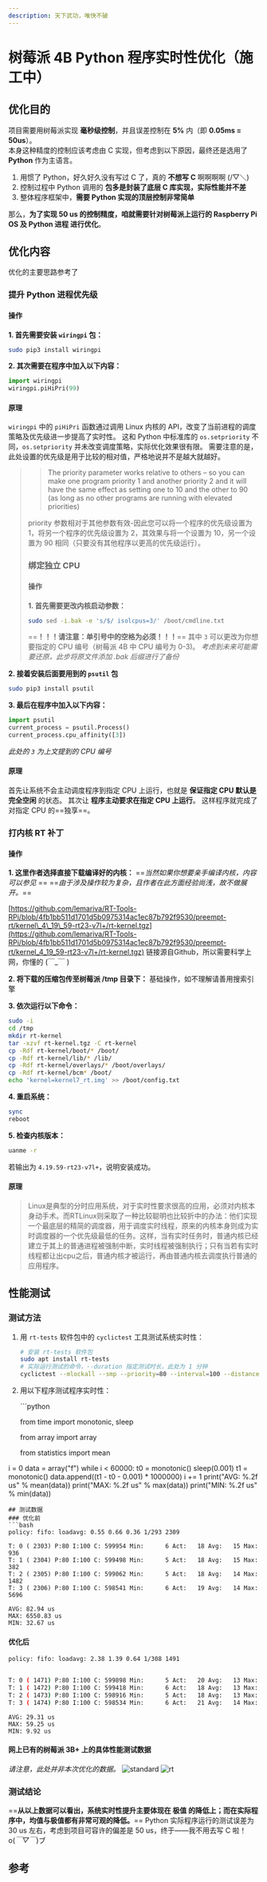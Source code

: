 ```yaml
---
description: 天下武功，唯快不破
---
```


# 树莓派 4B Python 程序实时性优化（施工中）

## 优化目的

项目需要用树莓派实现 **毫秒级控制**，并且误差控制在 **5%** 内（即 **0.05ms = 50us**）。   
本身这种精度的控制应该考虑由 C 实现，但考虑到以下原因，最终还是选用了 **Python** 作为主语言。 

1. 用惯了 Python，好久好久没有写过 C 了，真的 **不想写 C** 啊啊啊啊 \(/▽＼\) 
2. 控制过程中 Python 调用的 **包多是封装了底层 C 库实现，实际性能并不差**
3. 整体程序框架中，**需要 Python 实现的顶层控制非常简单**

那么，**为了实现 50 us 的控制精度，咱就需要针对树莓派上运行的 Raspberry Pi OS 及 Python 进程 进行优化**。

## 优化内容

优化的主要思路参考了  

### 提升 Python 进程优先级

#### 操作

**1. 首先需要安装 `wiringpi` 包：**

```bash
sudo pip3 install wiringpi
```

**2. 其次需要在程序中加入以下内容：**

```python
import wiringpi
wiringpi.piHiPri(99)
```

#### 原理

`wiringpi` 中的 `piHiPri` 函数通过调用 Linux 内核的 API，改变了当前进程的调度策略及优先级进一步提高了实时性。 这和 Python 中标准库的 `os.setpriority` 不同，`os.setpriority` 并未改变调度策略，实际优化效果很有限。 需要注意的是，此处设置的优先级是用于比较的相对值，严格地说并不是越大就越好。  

> > The priority parameter works relative to others – so you can make one program priority 1 and another priority 2 and it will have the same effect as setting one to 10 and the other to 90 \(as long as no other programs are running with elevated priorities\)
>
> priority 参数相对于其他参数有效-因此您可以将一个程序的优先级设置为 1，将另一个程序的优先级设置为 2，其效果与将一个设置为 10，另一个设置为 90 相同（只要没有其他程序以更高的优先级运行）。
>
> ### 绑定独立 CPU
>
> #### 操作
>
> **1. 首先需要更改内核启动参数：**
>
> ```bash
> sudo sed -i.bak -e 's/$/ isolcpus=3/' /boot/cmdline.txt
> ```
>
> ==**！！！请注意：单引号中的空格为必须！！！**== 其中 `3` 可以更改为你想要指定的 CPU 编号（树莓派 4B 中 CPU 编号为 0-3\)。 _考虑到未来可能需要还原，此步将原文件添加 .bak 后缀进行了备份_

**2. 接着安装后面要用到的 `psutil` 包**

```bash
sudo pip3 install psutil
```

**3. 最后在程序中加入以下内容：**

```python
import psutil
current_process = psutil.Process()
current_process.cpu_affinity([3])
```

_此处的 `3` 为上文提到的 CPU 编号_

#### 原理

首先让系统不会主动调度程序到指定 CPU 上运行，也就是 **保证指定 CPU 默认是完全空闲** 的状态。 其次让 **程序主动要求在指定 CPU 上运行**。 这样程序就完成了对指定 CPU 的==独享==。

### 打内核 RT 补丁

#### 操作

**1. 这里作者选择直接下载编译好的内核：** ==_当然如果你想要亲手编译内核，内容可以参见_    == ==_由于涉及操作较为复杂，且作者在此方面经验尚浅，故不做展开。_==

[https://github.com/lemariva/RT-Tools-RPi/blob/4fb1bb511d1701d5b0975314ac1ec87b792f9530/preempt-rt/kernel\_4\_19\_59-rt23-v7l+/rt-kernel.tgz](https://github.com/lemariva/RT-Tools-RPi/blob/4fb1bb511d1701d5b0975314ac1ec87b792f9530/preempt-rt/kernel_4_19_59-rt23-v7l+/rt-kernel.tgz) 链接源自Github，所以需要科学上网，你懂的 \(￣\_￣ \)

**2. 将下载的压缩包传至树莓派 /tmp 目录下：** 基础操作，如不理解请善用搜索引擎

**3. 依次运行以下命令：**

```bash
sudo -i
cd /tmp
mkdir rt-kernel
tar -xzvf rt-kernel.tgz -C rt-kernel
cp -Rdf rt-kernel/boot/* /boot/
cp -Rdf rt-kernel/lib/* /lib/
cp -Rdf rt-kernel/overlays/* /boot/overlays/
cp -Rdf rt-kernel/bcm* /boot/
echo 'kernel=kernel7_rt.img' >> /boot/config.txt
```

**4. 重启系统：**

```bash
sync
reboot
```

**5. 检查内核版本：**

```bash
uanme -r
```

若输出为 `4.19.59-rt23-v7l+`，说明安装成功。

#### 原理

> Linux是典型的分时应用系统，对于实时性要求很高的应用，必须对内核本身动手术。而RTLinux则采取了一种比较聪明也比较折中的办法：他们实现一个最底层的精简的调度器，用于调度实时线程，原来的内核本身则成为实时调度器的一个优先级最低的任务。这样，当有实时任务时，普通内核已经建立于其上的普通进程被强制中断，实时线程被强制执行；只有当若有实时线程都让出cpu之后，普通内核才被运行，再由普通内核去调度执行普通的应用程序。

## 性能测试

### 测试方法

1. 用 `rt-tests` 软件包中的 `cyclictest` 工具测试系统实时性：

   ```bash
   # 安装 rt-tests 软件包
   sudo apt install rt-tests
   # 实际运行测试的命令，--duration 指定测试时长，此处为 1 分钟
   cyclictest --mlockall --smp --priority=80 --interval=100 --distance=0 --duration=1m
   ```

2. 用以下程序测试程序实时性：

   \`\`\`python

   from time import monotonic, sleep

   from array import array

   from statistics import mean

i = 0 data = array\("f"\) while i &lt; 60000: t0 = monotonic\(\) sleep\(0.001\) t1 = monotonic\(\) data.append\(\(t1 - t0 - 0.001\) \* 1000000\) i += 1 print\("AVG: %.2f us" % mean\(data\)\) print\("MAX: %.2f us" % max\(data\)\) print\("MIN: %.2f us" % min\(data\)\)

```text
## 测试数据
### 优化前
```bash
policy: fifo: loadavg: 0.55 0.66 0.36 1/293 2309

T: 0 ( 2303) P:80 I:100 C: 599954 Min:      6 Act:   18 Avg:   15 Max:     936
T: 1 ( 2304) P:80 I:100 C: 599498 Min:      5 Act:   18 Avg:   15 Max:     382
T: 2 ( 2305) P:80 I:100 C: 599062 Min:      5 Act:   18 Avg:   14 Max:    1482
T: 3 ( 2306) P:80 I:100 C: 598541 Min:      6 Act:   19 Avg:   14 Max:    5696
```

```text
AVG: 82.94 us
MAX: 6550.83 us
MIN: 32.67 us
```

#### 优化后

```bash
policy: fifo: loadavg: 2.38 1.39 0.64 1/308 1491


T: 0 ( 1471) P:80 I:100 C: 599898 Min:      5 Act:   20 Avg:   13 Max:      95
T: 1 ( 1472) P:80 I:100 C: 599418 Min:      6 Act:   18 Avg:   13 Max:     114
T: 2 ( 1473) P:80 I:100 C: 598916 Min:      5 Act:   18 Avg:   13 Max:     102
T: 3 ( 1474) P:80 I:100 C: 598534 Min:      6 Act:   21 Avg:   14 Max:      34
```

```text
AVG: 29.31 us
MAX: 59.25 us
MIN: 9.92 us
```

#### 网上已有的树莓派 3B+ 上的具体性能测试数据

_请注意，此处并非本次优化的数据。_ ![standard](https://img-blog.csdnimg.cn/20210409184940853.png?x-oss-process=image/watermark,type_ZmFuZ3poZW5naGVpdGk,shadow_10,text_aHR0cHM6Ly9ibG9nLmNzZG4ubmV0L1dIMjA5OQ==,size_16,color_FFFFFF,t_70#pic_center) ![rt](https://img-blog.csdnimg.cn/20210409185039783.png?x-oss-process=image/watermark,type_ZmFuZ3poZW5naGVpdGk,shadow_10,text_aHR0cHM6Ly9ibG9nLmNzZG4ubmV0L1dIMjA5OQ==,size_16,color_FFFFFF,t_70#pic_center)

### 测试结论

==**从以上数据可以看出，系统实时性提升主要体现在 极值 的降低上；而在实际程序中，均值与极值都有非常可观的降低。**== Python 实际程序运行的测试误差为 30 us 左右，考虑到项目可容许的偏差是 50 us，终于——我不用去写 C 啦！o\(_￣▽￣_\)ブ

## 参考

